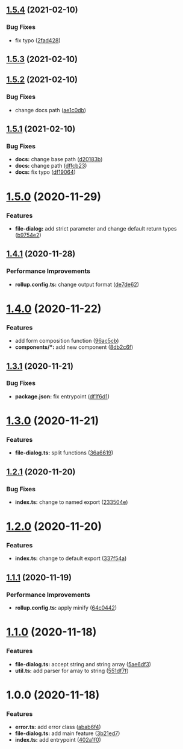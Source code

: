 ## [1.5.4](https://github.com/TomokiMiyauci/file-select-dialog/compare/v1.5.3...v1.5.4) (2021-02-10)


### Bug Fixes

* fix typo ([2fad428](https://github.com/TomokiMiyauci/file-select-dialog/commit/2fad42886dfc37015507f4989c5c64cf186a72fc))

## [1.5.3](https://github.com/TomokiMiyauci/file-select-dialog/compare/v1.5.2...v1.5.3) (2021-02-10)

## [1.5.2](https://github.com/TomokiMiyauci/file-select-dialog/compare/v1.5.1...v1.5.2) (2021-02-10)


### Bug Fixes

* change docs path ([ae1c0db](https://github.com/TomokiMiyauci/file-select-dialog/commit/ae1c0db4a053d230f0be140d7748dfe0bcb21b3d))

## [1.5.1](https://github.com/TomokiMiyauci/file-select-dialog/compare/v1.5.0...v1.5.1) (2021-02-10)


### Bug Fixes

* **docs:** change base path ([d20183b](https://github.com/TomokiMiyauci/file-select-dialog/commit/d20183b626ad9bbc6443d44c812b2e331e78d265))
* **docs:** change path ([dffcb23](https://github.com/TomokiMiyauci/file-select-dialog/commit/dffcb23739d95c3ca718f50830b4fecc2f751998))
* **docs:** fix typo ([df19064](https://github.com/TomokiMiyauci/file-select-dialog/commit/df19064832a653a15d692a54399f757f2cf44b64))

# [1.5.0](https://github.com/TomokiMiyauci/file-select-dialog/compare/v1.4.1...v1.5.0) (2020-11-29)


### Features

* **file-dialog:** add strict parameter and change default return types ([b9754e2](https://github.com/TomokiMiyauci/file-select-dialog/commit/b9754e28ec14686a223856cb04500a2bc8aa651e))

## [1.4.1](https://github.com/TomokiMiyauci/file-select-dialog/compare/v1.4.0...v1.4.1) (2020-11-28)


### Performance Improvements

* **rollup.config.ts:** change output format ([de7de62](https://github.com/TomokiMiyauci/file-select-dialog/commit/de7de62b4ae4664ef547cbd0e87a1429c24a6f84))

# [1.4.0](https://github.com/TomokiMiyauci/file-select-dialog/compare/v1.3.1...v1.4.0) (2020-11-22)


### Features

* add form composition function ([96ac5cb](https://github.com/TomokiMiyauci/file-select-dialog/commit/96ac5cb63c091844055c358f47db132cf5d3c7b0))
* **components/*:** add new component ([8db2c6f](https://github.com/TomokiMiyauci/file-select-dialog/commit/8db2c6fa242a917332cc0fd6a0ba98540faa443a))

## [1.3.1](https://github.com/TomokiMiyauci/file-select-dialog/compare/v1.3.0...v1.3.1) (2020-11-21)


### Bug Fixes

* **package.json:** fix entrypoint ([df1f6d1](https://github.com/TomokiMiyauci/file-select-dialog/commit/df1f6d1e057e1d0f6baddbb3f8d52dfd525b00af))

# [1.3.0](https://github.com/TomokiMiyauci/file-select-dialog/compare/v1.2.1...v1.3.0) (2020-11-21)


### Features

* **file-dialog.ts:** split functions ([36a6619](https://github.com/TomokiMiyauci/file-select-dialog/commit/36a661998a39f21da1397c164da7cd96da2d5ce2))

## [1.2.1](https://github.com/TomokiMiyauci/file-select-dialog/compare/v1.2.0...v1.2.1) (2020-11-20)


### Bug Fixes

* **index.ts:** change to named export ([233504e](https://github.com/TomokiMiyauci/file-select-dialog/commit/233504ea8602b650ce1bda909cc50bc96b570177))

# [1.2.0](https://github.com/TomokiMiyauci/file-select-dialog/compare/v1.1.1...v1.2.0) (2020-11-20)


### Features

* **index.ts:** change to default export ([337f54a](https://github.com/TomokiMiyauci/file-select-dialog/commit/337f54ad2e71cee9153b8697697bec82992cb0cf))

## [1.1.1](https://github.com/TomokiMiyauci/file-select-dialog/compare/v1.1.0...v1.1.1) (2020-11-19)


### Performance Improvements

* **rollup.config.ts:** apply minify ([64c0442](https://github.com/TomokiMiyauci/file-select-dialog/commit/64c04427740e99fd73174453214257b407aa726c))

# [1.1.0](https://github.com/TomokiMiyauci/file-select-dialog/compare/v1.0.0...v1.1.0) (2020-11-18)


### Features

* **file-dialog.ts:** accept string and string array ([5ae6df3](https://github.com/TomokiMiyauci/file-select-dialog/commit/5ae6df34d502b35597bc407ac5f7ee704385e931))
* **util.ts:** add parser for array to string ([551df7f](https://github.com/TomokiMiyauci/file-select-dialog/commit/551df7f7eb6034dafbe2286608d4548ce903d666))

# 1.0.0 (2020-11-18)


### Features

* **error.ts:** add error class ([abab6f4](https://github.com/TomokiMiyauci/file-select-dialog/commit/abab6f49274b8c152f332217913a0d0ab7042f6c))
* **file-dialog.ts:** add main feature ([3b21ed7](https://github.com/TomokiMiyauci/file-select-dialog/commit/3b21ed7a90de26c99ba47198c059374eb342aa11))
* **index.ts:** add entrypoint ([402a1f0](https://github.com/TomokiMiyauci/file-select-dialog/commit/402a1f08634f01e1b8a3f74642752af423f8099c))
